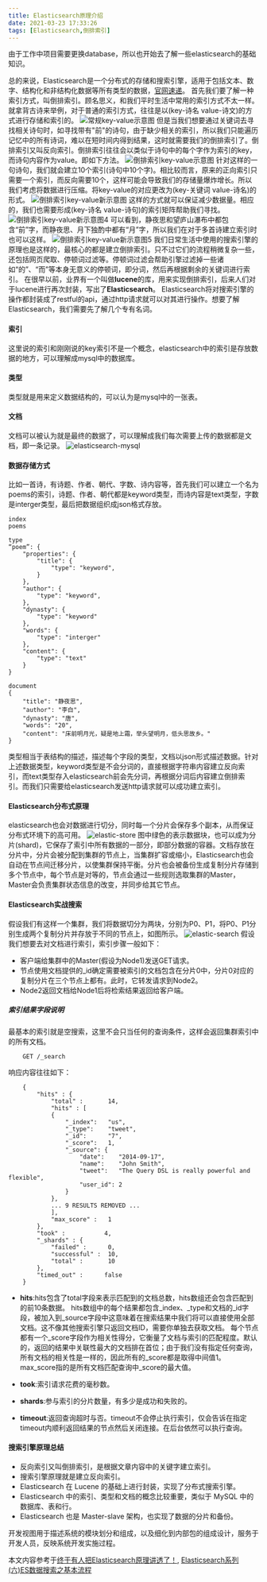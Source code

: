 ```yaml
---
title: Elasticsearch原理介绍
date: 2021-03-23 17:33:26
tags: [Elasticsearch,倒排索引]
---
```


由于工作中项目需要更换database，所以也开始去了解一些elasticsearch的基础知识。

总的来说，Elasticsearch是一个分布式的存储和搜索引擎，适用于包括文本、数字、结构化和非结构化数据等所有类型的数据，[官网速递](https://www.elastic.co/cn/)。
首先我们要了解一种索引方式，叫倒排索引。顾名思义，和我们平时生活中常用的索引方式不太一样。就拿背古诗来举例，对于普通的索引方式，往往是以(key-诗名 value-诗文)的方式进行存储和索引的。 
![常规key-value示意图](key-value.png)
但是当我们想要通过关键词去寻找相关诗句时，如寻找带有"前"的诗句，由于缺少相关的索引，所以我们只能遍历记忆中的所有诗词，难以在短时间内得到结果，这时就需要我们的倒排索引了。倒排索引又叫反向索引。倒排索引往往会以类似于诗句中的每个字作为索引的key，而诗句内容作为value。即如下方法。
![倒排索引key-value示意图](new-key-value.png)
针对这样的一句诗句，我们就会建立10个索引(诗句中10个字)。相比较而言，原来的正向索引只需要一个索引，而反向需要10个，这样可能会导致我们的存储量爆炸增长。所以我们考虑将数据进行压缩。将key-value的对应更改为(key-关键词 value-诗名)的形式。
![倒排索引key-value新示意图](new-key-value3.jpg)
这样的方式就可以保证减少数据量。相应的，我们也需要形成(key-诗名 value-诗句)的索引矩阵帮助我们寻找。
![倒排索引key-value新示意图4](new-key-value4.png)
可以看到，静夜思和望庐山瀑布中都包含“前”字，而静夜思、月下独酌中都有“月”字，所以我们在对于多首诗建立索引时也可以这样。
![倒排索引key-value新示意图5](new-key-value5.png)
我们日常生活中使用的搜索引擎的原理也是这样的，最核心的都是建立倒排索引。只不过它们的流程稍微复杂一些，还包括网页爬取、停顿词过滤等。停顿词过滤会帮助引擎过滤掉一些诸如“的”、“而”等本身无意义的停顿词，即分词，然后再根据剩余的关键词进行索引。
在很早以前，业界有一个叫做**lucene**的库，用来实现倒排索引，后来人们对于lucene进行再次封装，写出了**Elasticsearch**。
Elasticsearch将对搜索引擎的操作都封装成了restful的api，通过http请求就可以对其进行操作。想要了解Elasticsearch，我们需要先了解几个专有名词。
#### 索引
这里说的索引和刚刚说的key索引不是一个概念，elasticsearch中的索引是存放数据的地方，可以理解成mysql中的数据库。
#### 类型
类型就是用来定义数据结构的，可以认为是mysql中的一张表。
#### 文档
文档可以被认为就是最终的数据了，可以理解成我们每次需要上传的数据都是文档，即一条记录。
![elasticsearch-mysql](elasticsearch-mysql.png)
#### 数据存储方式
比如一首诗，有诗题、作者、朝代、字数、诗内容等，首先我们可以建立一个名为poems的索引，诗题、作者、朝代都是keyword类型，而诗内容是text类型，字数是interger类型，最后把数据组织成json格式存放。
```
index
poems

type
“poem”: { 
    "properties": {
        "title": {
            "type": "keyword",
        }
    },
    "author": {
        "type": "keyword",
    },
    "dynasty": {
        "type": "keyword"
    },
    "words": {
        "type": "interger"
    },
    "content": {
        "type": "text"
    }
}

document
{
    "title": "静夜思",
    "author": "李白",
    "dynasty": "唐",
    "words": "20",
    "content": "床前明月光，疑是地上霜，举头望明月，低头思故乡。"
}
```

类型相当于表结构的描述，描述每个字段的类型，文档以json形式描述数据。针对上述数据类型，keyword类型是不会分词的，直接根据字符串内容建立反向索引，而text类型存入elasticsearch前会先分词，再根据分词后内容建立倒排索引。而我们只需要给elasticsearch发送http请求就可以成功建立索引。


#### Elasticsearch分布式原理
elasticsearch也会对数据进行切分，同时每一个分片会保存多个副本，从而保证分布式环境下的高可用。
![elastic-store](elastic-store.png)
图中绿色的表示数据块，也可以成为分片(shard)，它保存了索引中所有数据的一部分，即部分数据的容器。文档存放在分片中，分片会被分配到集群的节点上，当集群扩容或缩小，Elasticsearch也会自动在节点间迁移分片，以使集群保持平衡。分片也会被备份生成复制分片存储到多个节点中，每个节点是对等的，节点会通过一些规则选取集群的Master，Master会负责集群状态信息的改变，并同步给其它节点。


#### Elasticsearch实战搜索
假设我们有这样一个集群，我们将数据切分为两块，分别为P0、P1，将P0、P1分别生成两个复制分片并存放于不同的节点上，如图所示。
![elastic-search](elastic-search.png)
假设我们想要去对文档进行索引，索引步骤一般如下：
- 客户端给集群中的Master(假设为Node1)发送GET请求。
- 节点使用文档提供的_id确定需要被索引的文档包含在分片0中，分片0对应的复制分片在三个节点上都有。此时，它转发请求到Node2。
- Node2返回文档给Node1后将检索结果返回给客户端。

##### 索引结果字段说明
最基本的索引就是空搜索，这里不会只当任何的查询条件，这样会返回集群索引中的所有文档。
```
    GET /_search
```
响应内容往往如下：
```
    {
        "hits" : {
            "total" :       14,
            "hits" : [
            {
                "_index":   "us",
                "_type":    "tweet",
                "_id":      "7",
                "_score":   1,
                "_source": {
                    "date":    "2014-09-17",
                    "name":    "John Smith",
                    "tweet":   "The Query DSL is really powerful and flexible",
                    "user_id": 2
                }
            },
            ... 9 RESULTS REMOVED ...
            ],
            "max_score" :   1
        },
        "took" :           4,
        "_shards" : {
            "failed" :      0,
            "successful" :  10,
            "total" :       10
        },
        "timed_out" :      false
    }
```

- **hits**:hits包含了total字段来表示匹配到的文档总数，hits数组还会包含匹配到的前10条数据。
hits数组中的每个结果都包含_index、_type和文档的_id字段，被加入到_source字段中这意味着在搜索结果中我们将可以直接使用全部文档。这不像其他搜索引擎只返回文档ID，需要你单独去获取文档。
每个节点都有一个_score字段作为相关性得分，它衡量了文档与索引的匹配程度。默认的，返回的结果中关联性最大的文档排在首位；由于我们没有指定任何查询，所有文档的相关性是一样的，因此所有的_score都是取得中间值1。
max_score指的是所有文档匹配查询中_score的最大值。

- **took**:索引请求花费的毫秒数。

- **shards**:参与索引的分片数量，有多少是成功和失败的。

- **timeout**:返回查询超时与否。timeout不会停止执行索引，仅会告诉在指定timeout内顺利返回结果的节点然后关闭连接。在后台依然可以执行查询。


#### 搜索引擎原理总结

- 反向索引又叫倒排索引，是根据文章内容中的关键字建立索引。
- 搜索引擎原理就是建立反向索引。
- Elasticsearch 在 Lucene 的基础上进行封装，实现了分布式搜索引擎。
- Elasticsearch 中的索引、类型和文档的概念比较重要，类似于 MySQL 中的数据库、表和行。
- Elasticsearch 也是 Master-slave 架构，也实现了数据的分片和备份。

开发视图用于描述系统的模块划分和组成，以及细化到内部包的组成设计，服务于开发人员，反映系统开发实施过程。

本文内容参考于[终于有人把Elasticsearch原理讲透了！](https://zhuanlan.zhihu.com/p/62892586), [Elasticsearch系列(六)ES数据搜索之基本流程](https://blog.csdn.net/u012834750/article/details/88045861)